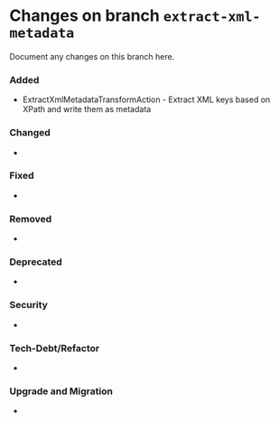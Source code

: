 # Changes on branch `extract-xml-metadata`
Document any changes on this branch here.
### Added
- ExtractXmlMetadataTransformAction - Extract XML keys based on XPath and write them as metadata

### Changed
- 

### Fixed
- 

### Removed
- 

### Deprecated
- 

### Security
- 

### Tech-Debt/Refactor
- 

### Upgrade and Migration
- 
